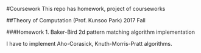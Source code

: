 #Coursework
This repo has homework, project of courseworks

##Theory of Computation (Prof. Kunsoo Park) 2017 Fall

###Homework 1. Baker-Bird 2d pattern matching algorithm implementation

I have to implement Aho-Corasick, Knuth-Morris-Pratt algorithms.
